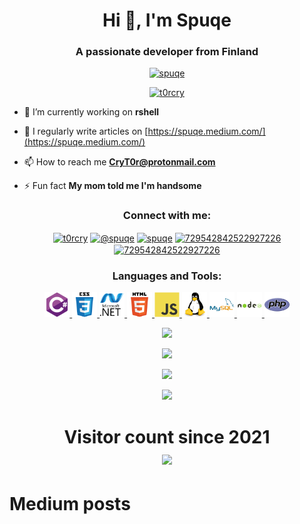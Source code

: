<h1 align="center">Hi 👋, I'm Spuqe</h1>
<h3 align="center">A passionate developer from Finland</h3>

<p align="center"> <a href="https://github.com/ryo-ma/github-profile-trophy"><img src="https://github-profile-trophy.vercel.app/?username=spuqe" alt="spuqe" /></a> </p>

<p align="center"> <a href="https://twitter.com/t0rcry" target="blank"><img src="https://img.shields.io/twitter/follow/t0rcry?logo=twitter&style=for-the-badge" alt="t0rcry" /></a> </p>

- 🔭 I’m currently working on **rshell** 

- 📝 I regularly write articles on [https://spuqe.medium.com/](https://spuqe.medium.com/)

- 📫 How to reach me **CryT0r@protonmail.com**

- ⚡ Fun fact **My mom told me I'm handsome**</p>

<h3 align="center">Connect with me:</h3>
<p align="center">
<a href="https://twitter.com/t0rcry" target="blank"><img align="center" src="https://raw.githubusercontent.com/rahuldkjain/github-profile-readme-generator/master/src/images/icons/Social/twitter.svg" alt="t0rcry" height="30" width="40" /></a>
<a href="https://medium.com/@spuqe" target="blank"><img align="center" src="https://raw.githubusercontent.com/rahuldkjain/github-profile-readme-generator/master/src/images/icons/Social/medium.svg" alt="@spuqe" height="30" width="40" /></a>
<a href="https://www.youtube.com/c/spuqe" target="blank"><img align="center" src="https://raw.githubusercontent.com/rahuldkjain/github-profile-readme-generator/master/src/images/icons/Social/youtube.svg" alt="spuqe" height="30" width="40" /></a>
<a href="https://discord.gg/cyber-underground-900619671072567326" target="blank"><img align="center" src="https://raw.githubusercontent.com/rahuldkjain/github-profile-readme-generator/master/src/images/icons/Social/discord.svg" alt="729542842522927226" height="30" width="40" /></a>
<a href="https://discord.com/user/729542842522927226" target="blank"><img align="center" src="https://raw.githubusercontent.com/rahuldkjain/github-profile-readme-generator/master/src/images/icons/Social/discord.svg" alt="729542842522927226" height="30" width="40" /></a>
</p>

<h3 align="center">Languages and Tools:</h3>
<p align="center"> <a href="https://www.w3schools.com/cs/" target="_blank" rel="noreferrer"> <img src="https://raw.githubusercontent.com/devicons/devicon/master/icons/csharp/csharp-original.svg" alt="csharp" width="40" height="40"/> </a> <a href="https://www.w3schools.com/css/" target="_blank" rel="noreferrer"> <img src="https://raw.githubusercontent.com/devicons/devicon/master/icons/css3/css3-original-wordmark.svg" alt="css3" width="40" height="40"/> </a> <a href="https://dotnet.microsoft.com/" target="_blank" rel="noreferrer"> <img src="https://raw.githubusercontent.com/devicons/devicon/master/icons/dot-net/dot-net-original-wordmark.svg" alt="dotnet" width="40" height="40"/> </a> <a href="https://www.w3.org/html/" target="_blank" rel="noreferrer"> <img src="https://raw.githubusercontent.com/devicons/devicon/master/icons/html5/html5-original-wordmark.svg" alt="html5" width="40" height="40"/> </a> <a href="https://developer.mozilla.org/en-US/docs/Web/JavaScript" target="_blank" rel="noreferrer"> <img src="https://raw.githubusercontent.com/devicons/devicon/master/icons/javascript/javascript-original.svg" alt="javascript" width="40" height="40"/> </a> <a href="https://www.linux.org/" target="_blank" rel="noreferrer"> <img src="https://raw.githubusercontent.com/devicons/devicon/master/icons/linux/linux-original.svg" alt="linux" width="40" height="40"/> </a> <a href="https://www.mysql.com/" target="_blank" rel="noreferrer"> <img src="https://raw.githubusercontent.com/devicons/devicon/master/icons/mysql/mysql-original-wordmark.svg" alt="mysql" width="40" height="40"/> </a> <a href="https://nodejs.org" target="_blank" rel="noreferrer"> <img src="https://raw.githubusercontent.com/devicons/devicon/master/icons/nodejs/nodejs-original-wordmark.svg" alt="nodejs" width="40" height="40"/> </a> <a href="https://www.php.net" target="_blank" rel="noreferrer"> <img src="https://raw.githubusercontent.com/devicons/devicon/master/icons/php/php-original.svg" alt="php" width="40" height="40"/> </a> </p>

<p align="center">
  <img src="https://github-readme-stats.vercel.app/api/top-langs/?username=spuqe&layout=compact&show_icons=true&theme=radical&count_private=true&langs_count=10&hide=css"/>
</p>


<p align="center">
  <img src="https://github-readme-stats.vercel.app/api?username=spuqe&count_private=true&show_icons=true&theme=radical" />
</p>

<p align="center">
<a href="https://testaustime.fi">
  <img src="https://github-readme-testaustime.vercel.app/api/testaustime?username=graph&layout=compact&range=999&langs_count=20&bg_color=001219&text_color=94d2bd&icon_color=0a9396&title_color=ee9b00" />
</a>
</p>

<p align="center">      
<img src="https://i.imgur.com/7SDkYwo.gif"/>
</p>

<p> 
  <h1 align="center">Visitor count since 2021<br>
  <img src="https://profile-counter.glitch.me/spuqe/count.svg" />
    </h1>
</p>


# Medium posts

<!-- BLOG-POST-LIST:START -->
<!-- BLOG-POST-LIST:END -->
